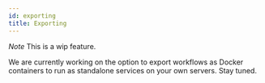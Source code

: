 ```yaml
---
id: exporting
title: Exporting
---
```

 
*Note* This is a wip feature.

We are currently working on the option to export workflows as Docker containers to run as standalone services on your own servers. Stay tuned.
